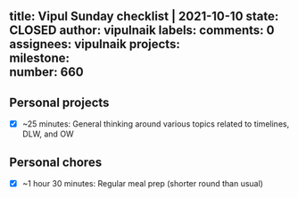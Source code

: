 title:	Vipul Sunday checklist | 2021-10-10
state:	CLOSED
author:	vipulnaik
labels:	
comments:	0
assignees:	vipulnaik
projects:	
milestone:	
number:	660
--
## Personal projects

- [x] ~25 minutes: General thinking around various topics related to timelines, DLW, and OW

## Personal chores

- [x] ~1 hour 30 minutes: Regular meal prep (shorter round than usual)
